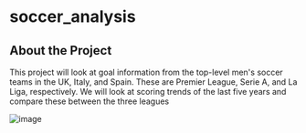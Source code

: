 # soccer_analysis
## About the Project

This project will look at goal information from the top-level men's soccer teams in the UK, Italy, and Spain. These are Premier League, Serie A, and La Liga, respectively. We will look at scoring trends of the last five years and compare these between the three leagues

![image](https://github.com/user-attachments/assets/b48acbc7-0bda-4495-81bd-7e69547e86e1)
